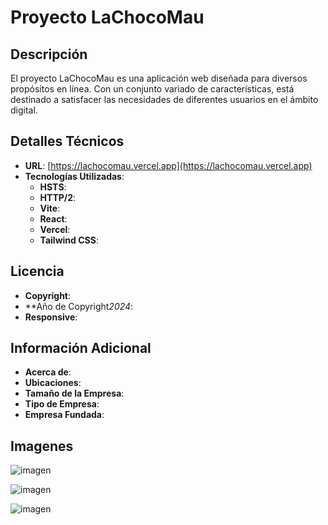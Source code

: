 
# Proyecto LaChocoMau

## Descripción

El proyecto LaChocoMau es una aplicación web diseñada para diversos propósitos en línea. Con un conjunto variado de características, está destinado a satisfacer las necesidades de diferentes usuarios en el ámbito digital.

## Detalles Técnicos

- **URL**: [https://lachocomau.vercel.app](https://lachocomau.vercel.app)
- **Tecnologías Utilizadas**: 
  - **HSTS**: 
  - **HTTP/2**: 
  - **Vite**:
  - **React**: 
  - **Vercel**: 
  - **Tailwind CSS**: 

## Licencia

- **Copyright**: 
- **Año de Copyright*2024*: 
- **Responsive**: 

## Información Adicional


- **Acerca de**: 
- **Ubicaciones**: 
- **Tamaño de la Empresa**: 
- **Tipo de Empresa**: 
- **Empresa Fundada**: 


## Imagenes

![imagen](https://github.com/Organizacion-Novaverso/Lachocomau/assets/95386670/897cf726-92ec-4452-bdd1-e6f15bd90d79)

![imagen](https://github.com/Organizacion-Novaverso/Lachocomau/assets/95386670/963b28de-5ccb-4dd5-bb82-cc7e4f8089fc)

![imagen](https://github.com/Organizacion-Novaverso/Lachocomau/assets/95386670/e058436e-4cf1-462d-a0e3-a568f9a6aff3)


